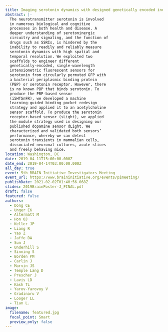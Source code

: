 ```yaml
---
title: Imaging serotonin dynamics with designed genetically encoded indicators
abstract: |-
  The neurotransmitter serotonin is involved
  in numerous biological and cognitive
  processes in both health and disease. A
  deeper understanding of serotoninergic
  circuitry and signaling, and the function of
  drugs such as SSRIs, is hindered by the
  inability to readily and reliably measure
  serotonin dynamics with high spatial and
  temporal resolution. We exploited two
  scaffolds to engineer different
  genetically-encoded, single-wavelength
  intensiometric fluorescent sensors for
  serotonin from circularly permuted GFP with
  a bacterial periplasmic binding protein
  (PBP) or serotonin receptor. However, there
  is no known PBP that binds serotonin. To
  produce the PBP-based sensor
  (i5HTSnFR), we developed a machine
  learning-guided binding pocket redesign
  strategy and applied it to an acetylcholine
  sensor scaffold. To produce the serotonin
  receptor-based sensor (sLight), we applied
  the module strategy used in designing our
  published dopamine sensor dLight. We
  characterized and validated both sensors’
  performance, whereby we can detect
  serotonin transients in mammalian cells,
  dissociated neuronal cultures, acute slices
  and freely behaving mice.
location: Washington, DC
date: 2019-04-11T15:00:00.000Z
date_end: 2019-04-14T03:00:00.000Z
all_day: true
event: 5th BRAIN Initiative Investigators Meeting
event_url: https://www.braininitiative.org/events/pimeeting/
publishDate: 2021-02-02T01:40:56.068Z
slides: 2019BrainPoster-J_FINAL.pdf
draft: false
featured: false
authors:
  - Dong CE
  - Unger EK
  - Altermatt M
  - Hon OJ
  - Keller JP
  - Liang R
  - Yao Z
  - Jaffe DA
  - Sun J
  - Underhill S
  - Sinning S
  - Borden PM
  - Carlin J
  - Marvin JS
  - Temple Lang D
  - Prescher J
  - Lavis LD
  - Kash TL
  - Yarov-Yarovoy V
  - Gradinaru V
  - Looger LL
  - Tian L.
image:
  filename: featured.jpg
  focal_point: Smart
  preview_only: false
---
```

